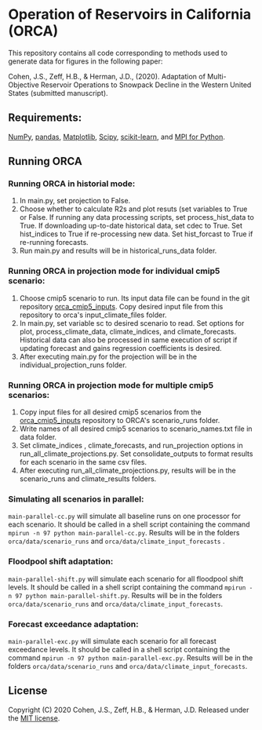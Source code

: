 # Operation of Reservoirs in California (ORCA)

This repository contains all code corresponding to methods used to generate data for figures in the following paper:

Cohen, J.S., Zeff, H.B., & Herman, J.D.,  (2020). Adaptation of Multi-Objective Reservoir Operations to Snowpack Decline in the Western United States (submitted manuscript).

## Requirements:
[NumPy](http://www.numpy.org/), [pandas](http://pandas.pydata.org/), [Matplotlib](http://matplotlib.org/), [Scipy](http://www.scipy.org/), [scikit-learn](http://scikit-learn.org/), and [MPI for Python](https://mpi4py.readthedocs.io/en/stable/).

## Running ORCA

### Running ORCA in historial mode:
1. In main.py, set projection to False.
2. Choose whether to calculate R2s and plot resuts (set variables to True or False. If running any data processing scripts, set process_hist_data to True. If downloading up-to-date historical data, set cdec to True. Set hist_indices to True if re-processing new data. Set hist_forcast to True if re-running forecasts.
3. Run main.py and results will be in historical_runs_data folder.

### Running ORCA in projection mode for individual cmip5 scenario:
1. Choose cmip5 scenario to run. Its input data file can be found in the git repository [orca_cmip5_inputs](https://github.com/jscohen4/orca_cmip5_inputs). Copy desired input file from this repository to orca's input_climate_files folder.
2. In main.py, set variable sc to desired scenario to read. Set options for plot, process_climate_data, climate_indices, and climate_forecasts. Historical  data can also be processed in same execution of script if updating forecast and gains regression coefficients is desired.
3. After executing main.py for the projection will be in the individual_projection_runs folder.

### Running ORCA in projection mode for multiple cmip5 scenarios:
1. Copy input files for all desired cmip5 scenarios from the [orca_cmip5_inputs](https://github.com/jscohen4/orca_cmip5_inputs) repository to ORCA's scenario_runs folder.
2. Write names of all desired cmip5 scenarios to scenario_names.txt file in data folder.
3. Set climate_indices , climate_forecasts, and run_projection options in run_all_climate_projections.py. Set consolidate_outputs to format results for each scenario in the same csv files.
4. After executing run_all_climate_projections.py, results will be in the scenario_runs and climate_results folders.

### Simulating all scenarios in parallel:
`main-parallel-cc.py` will simulate all baseline runs on one processor for each scenario. It should be called in a shell script containing the command `mpirun -n 97 python main-parallel-cc.py`. Results will be in the folders `orca/data/scenario_runs` and `orca/data/climate_input_forecasts`
. 
### Floodpool shift adaptation:
`main-parallel-shift.py` will simulate each scenario for all floodpool shift levels. It should be called in a shell script containing the command `mpirun -n 97 python main-parallel-shift.py`. Results will be in the folders `orca/data/scenario_runs` and `orca/data/climate_input_forecasts`. 

### Forecast exceedance adaptation:
`main-parallel-exc.py` will simulate each scenario for all forecast exceedance levels. It should be called in a shell script containing the command `mpirun -n 97 python main-parallel-exc.py`. Results will be in the folders `orca/data/scenario_runs` and `orca/data/climate_input_forecasts`. 

## License
Copyright (C) 2020  Cohen, J.S., Zeff, H.B., & Herman, J.D. Released under the [MIT license](LICENSE.md).

